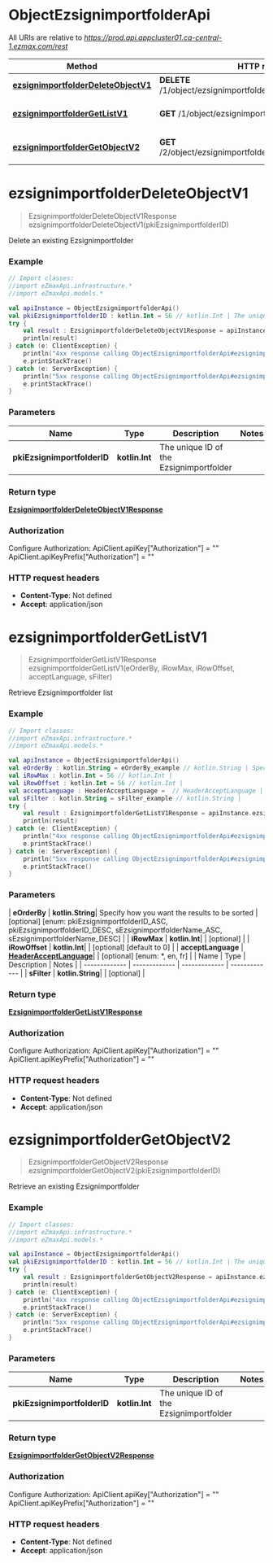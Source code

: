 # ObjectEzsignimportfolderApi

All URIs are relative to *https://prod.api.appcluster01.ca-central-1.ezmax.com/rest*

| Method | HTTP request | Description |
| ------------- | ------------- | ------------- |
| [**ezsignimportfolderDeleteObjectV1**](ObjectEzsignimportfolderApi.md#ezsignimportfolderDeleteObjectV1) | **DELETE** /1/object/ezsignimportfolder/{pkiEzsignimportfolderID} | Delete an existing Ezsignimportfolder |
| [**ezsignimportfolderGetListV1**](ObjectEzsignimportfolderApi.md#ezsignimportfolderGetListV1) | **GET** /1/object/ezsignimportfolder/getList | Retrieve Ezsignimportfolder list |
| [**ezsignimportfolderGetObjectV2**](ObjectEzsignimportfolderApi.md#ezsignimportfolderGetObjectV2) | **GET** /2/object/ezsignimportfolder/{pkiEzsignimportfolderID} | Retrieve an existing Ezsignimportfolder |


<a id="ezsignimportfolderDeleteObjectV1"></a>
# **ezsignimportfolderDeleteObjectV1**
> EzsignimportfolderDeleteObjectV1Response ezsignimportfolderDeleteObjectV1(pkiEzsignimportfolderID)

Delete an existing Ezsignimportfolder



### Example
```kotlin
// Import classes:
//import eZmaxApi.infrastructure.*
//import eZmaxApi.models.*

val apiInstance = ObjectEzsignimportfolderApi()
val pkiEzsignimportfolderID : kotlin.Int = 56 // kotlin.Int | The unique ID of the Ezsignimportfolder
try {
    val result : EzsignimportfolderDeleteObjectV1Response = apiInstance.ezsignimportfolderDeleteObjectV1(pkiEzsignimportfolderID)
    println(result)
} catch (e: ClientException) {
    println("4xx response calling ObjectEzsignimportfolderApi#ezsignimportfolderDeleteObjectV1")
    e.printStackTrace()
} catch (e: ServerException) {
    println("5xx response calling ObjectEzsignimportfolderApi#ezsignimportfolderDeleteObjectV1")
    e.printStackTrace()
}
```

### Parameters
| Name | Type | Description  | Notes |
| ------------- | ------------- | ------------- | ------------- |
| **pkiEzsignimportfolderID** | **kotlin.Int**| The unique ID of the Ezsignimportfolder | |

### Return type

[**EzsignimportfolderDeleteObjectV1Response**](EzsignimportfolderDeleteObjectV1Response.md)

### Authorization


Configure Authorization:
    ApiClient.apiKey["Authorization"] = ""
    ApiClient.apiKeyPrefix["Authorization"] = ""

### HTTP request headers

 - **Content-Type**: Not defined
 - **Accept**: application/json

<a id="ezsignimportfolderGetListV1"></a>
# **ezsignimportfolderGetListV1**
> EzsignimportfolderGetListV1Response ezsignimportfolderGetListV1(eOrderBy, iRowMax, iRowOffset, acceptLanguage, sFilter)

Retrieve Ezsignimportfolder list



### Example
```kotlin
// Import classes:
//import eZmaxApi.infrastructure.*
//import eZmaxApi.models.*

val apiInstance = ObjectEzsignimportfolderApi()
val eOrderBy : kotlin.String = eOrderBy_example // kotlin.String | Specify how you want the results to be sorted
val iRowMax : kotlin.Int = 56 // kotlin.Int | 
val iRowOffset : kotlin.Int = 56 // kotlin.Int | 
val acceptLanguage : HeaderAcceptLanguage =  // HeaderAcceptLanguage | 
val sFilter : kotlin.String = sFilter_example // kotlin.String | 
try {
    val result : EzsignimportfolderGetListV1Response = apiInstance.ezsignimportfolderGetListV1(eOrderBy, iRowMax, iRowOffset, acceptLanguage, sFilter)
    println(result)
} catch (e: ClientException) {
    println("4xx response calling ObjectEzsignimportfolderApi#ezsignimportfolderGetListV1")
    e.printStackTrace()
} catch (e: ServerException) {
    println("5xx response calling ObjectEzsignimportfolderApi#ezsignimportfolderGetListV1")
    e.printStackTrace()
}
```

### Parameters
| **eOrderBy** | **kotlin.String**| Specify how you want the results to be sorted | [optional] [enum: pkiEzsignimportfolderID_ASC, pkiEzsignimportfolderID_DESC, sEzsignimportfolderName_ASC, sEzsignimportfolderName_DESC] |
| **iRowMax** | **kotlin.Int**|  | [optional] |
| **iRowOffset** | **kotlin.Int**|  | [optional] [default to 0] |
| **acceptLanguage** | [**HeaderAcceptLanguage**](.md)|  | [optional] [enum: *, en, fr] |
| Name | Type | Description  | Notes |
| ------------- | ------------- | ------------- | ------------- |
| **sFilter** | **kotlin.String**|  | [optional] |

### Return type

[**EzsignimportfolderGetListV1Response**](EzsignimportfolderGetListV1Response.md)

### Authorization


Configure Authorization:
    ApiClient.apiKey["Authorization"] = ""
    ApiClient.apiKeyPrefix["Authorization"] = ""

### HTTP request headers

 - **Content-Type**: Not defined
 - **Accept**: application/json

<a id="ezsignimportfolderGetObjectV2"></a>
# **ezsignimportfolderGetObjectV2**
> EzsignimportfolderGetObjectV2Response ezsignimportfolderGetObjectV2(pkiEzsignimportfolderID)

Retrieve an existing Ezsignimportfolder



### Example
```kotlin
// Import classes:
//import eZmaxApi.infrastructure.*
//import eZmaxApi.models.*

val apiInstance = ObjectEzsignimportfolderApi()
val pkiEzsignimportfolderID : kotlin.Int = 56 // kotlin.Int | The unique ID of the Ezsignimportfolder
try {
    val result : EzsignimportfolderGetObjectV2Response = apiInstance.ezsignimportfolderGetObjectV2(pkiEzsignimportfolderID)
    println(result)
} catch (e: ClientException) {
    println("4xx response calling ObjectEzsignimportfolderApi#ezsignimportfolderGetObjectV2")
    e.printStackTrace()
} catch (e: ServerException) {
    println("5xx response calling ObjectEzsignimportfolderApi#ezsignimportfolderGetObjectV2")
    e.printStackTrace()
}
```

### Parameters
| Name | Type | Description  | Notes |
| ------------- | ------------- | ------------- | ------------- |
| **pkiEzsignimportfolderID** | **kotlin.Int**| The unique ID of the Ezsignimportfolder | |

### Return type

[**EzsignimportfolderGetObjectV2Response**](EzsignimportfolderGetObjectV2Response.md)

### Authorization


Configure Authorization:
    ApiClient.apiKey["Authorization"] = ""
    ApiClient.apiKeyPrefix["Authorization"] = ""

### HTTP request headers

 - **Content-Type**: Not defined
 - **Accept**: application/json

